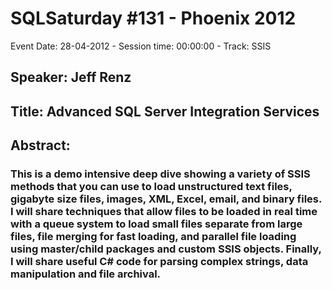 # SQLSaturday #131 - Phoenix 2012
Event Date: 28-04-2012 - Session time: 00:00:00 - Track: SSIS
## Speaker: Jeff Renz
## Title: Advanced SQL Server Integration Services
## Abstract:
### This is a demo intensive deep dive showing a variety of SSIS methods that you can use to load unstructured text files, gigabyte size files, images, XML, Excel, email, and binary files. I will share techniques that allow files to be loaded in real time with a queue system to load small files separate from large files, file merging for fast loading, and parallel file loading using master/child packages and custom SSIS objects. Finally, I will share useful C# code for parsing complex strings, data manipulation and file archival.
